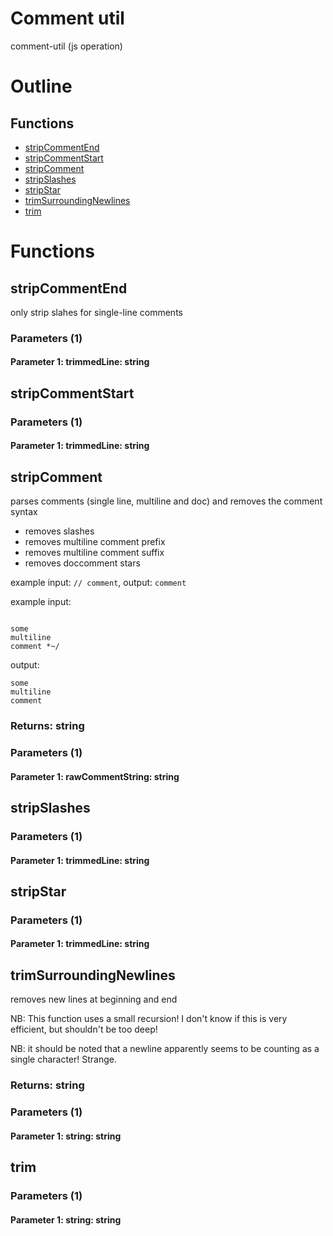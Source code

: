 # Comment util

comment-util (js operation)



# Outline

## Functions

- [stripCommentEnd](#stripCommentEnd)
- [stripCommentStart](#stripCommentStart)
- [stripComment](#stripComment)
- [stripSlashes](#stripSlashes)
- [stripStar](#stripStar)
- [trimSurroundingNewlines](#trimSurroundingNewlines)
- [trim](#trim)



# Functions

## stripCommentEnd

only strip slahes for single-line comments




### Parameters (1)

#### Parameter 1: trimmedLine: string

## stripCommentStart

### Parameters (1)

#### Parameter 1: trimmedLine: string

## stripComment

parses comments (single line, multiline and doc) and removes the comment syntax

- removes slashes
- removes multiline comment prefix
- removes multiline comment suffix
- removes doccomment stars

example input: `// comment`, output: `comment`

example input:
```

some
multiline
comment *~/
```
output:
```
some
multiline
comment
```


### Returns: string

### Parameters (1)

#### Parameter 1: rawCommentString: string

## stripSlashes

### Parameters (1)

#### Parameter 1: trimmedLine: string

## stripStar

### Parameters (1)

#### Parameter 1: trimmedLine: string

## trimSurroundingNewlines

removes new lines at beginning and end

NB: This function uses a small recursion! I don't know if this is very efficient, but shouldn't be too deep!

NB: it should be noted that a newline apparently seems to be counting as a single character! Strange.


### Returns: string

### Parameters (1)

#### Parameter 1: string: string

## trim

### Parameters (1)

#### Parameter 1: string: string

